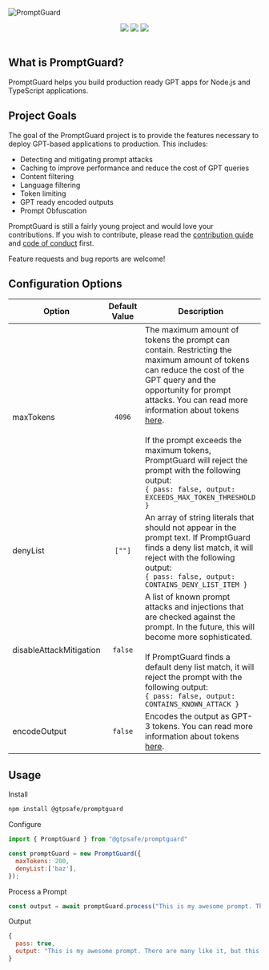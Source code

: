 ![PromptGuard](https://i.imgur.com/AHnNmDW.png)

<div align="center">
  <a href="https://github.com/GPTSafe/PromptGuard/blob/main/CONTRIBUTING.md"><img src="https://img.shields.io/badge/PRs-welcome-brightgreen.svg" /></a>
  <a href="https://github.com/GPTSafe/PromptGuard/blob/main/LICENSE"><img src="https://img.shields.io/badge/license-Apache%202-blue" /></a>
    <a href="https://www.npmjs.com/package/@gptsafe/promptguard"><img src="https://img.shields.io/npm/v/@gptsafe/promptguard" /></a>
  <br />
  <br />
</div>

## What is PromptGuard?
PromptGuard helps you build production ready GPT apps for Node.js and TypeScript applications.

## Project Goals
The goal of the PromptGuard project is to provide the features necessary to deploy GPT-based applications to production. This includes:

* Detecting and mitigating prompt attacks
* Caching to improve performance and reduce the cost of GPT queries 
* Content filtering
* Language filtering
* Token limiting
* GPT ready encoded outputs
* Prompt Obfuscation

PromptGuard is still a fairly young project and would love your contributions. If you wish to contribute, please read the [contribution guide](CONTRIBUTING.md) and [code of conduct](CODE_OF_CONDUCT.md) first. 

Feature requests and bug reports are welcome!
## Configuration Options

Option | Default Value | Description
---|:---:|---|
maxTokens | `4096` | The maximum amount of tokens the prompt can contain. Restricting the maximum amount of tokens can reduce the cost of the GPT query and the opportunity for prompt attacks. You can read more information about tokens [here](https://help.openai.com/en/articles/4936856-what-are-tokens-and-how-to-count-them). <br /> <br /> If the prompt exceeds the maximum tokens, PromptGuard will reject the prompt with the following output: <br />`{ pass: false, output: EXCEEDS_MAX_TOKEN_THRESHOLD }`
denyList | `[""]` | An array of string literals that should not appear in the prompt text. If PromptGuard finds a deny list match, it will reject with the following output: <br />`{ pass: false, output: CONTAINS_DENY_LIST_ITEM }`
disableAttackMitigation | `false` | A list of known prompt attacks and injections that are checked against the prompt. In the future, this will become more sophisticated. <br /><br />If PromptGuard finds a default deny list match, it will reject the prompt with the following output:<br /> `{ pass: false, output: CONTAINS_KNOWN_ATTACK }`
encodeOutput | `false` | Encodes the output as GPT-3 tokens. You can read more information about tokens [here](https://help.openai.com/en/articles/4936856-what-are-tokens-and-how-to-count-them).

## Usage
Install 
```sh
npm install @gtpsafe/promptguard
```
Configure
```js
import { PromptGuard } from "@gtpsafe/promptguard"

const promptGuard = new PromptGuard({
  maxTokens: 200,
  denyList:['baz'],
});
```
Process a Prompt
```js
const output = await promptGuard.process("This is my awesome prompt. There are many like it, but this one is mine.")
```
Output 
```js
{
  pass: true,
  output: "This is my awesome prompt. There are many like it, but this one is mine."
}